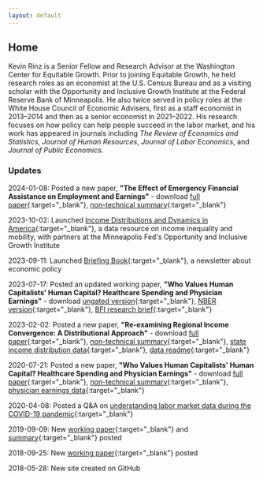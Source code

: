 ```yaml
---
layout: default
---
```


## Home

Kevin Rinz is a Senior Fellow and Research Advisor at the Washington Center for Equitable Growth. Prior to joining Equitable Growth, he held research roles as an economist at the U.S. Census Bureau and as a visiting scholar with the Opportunity and Inclusive Growth Institute at the Federal Reserve Bank of Minneapolis. He also twice served in policy roles at the White House Council of Economic Advisers, first as a staff economist in 2013–2014 and then as a senior economist in 2021–2022. His research focuses on how policy can help people succeed in the labor market, and his work has appeared in journals including *The Review of Economics and Statistics*, *Journal of Human Resources*, *Journal of Labor Economics*, and *Journal of Public Economics*.

### Updates

2024-01-08: Posted a new paper, **"The Effect of Emergency Financial Assistance on Employment and Earnings"** - download [full paper](efa.pdf){:target="_blank"}, [non-technical summary](efa_summary.pdf){:target="_blank"}

2023-10-02: Launched [Income Distributions and Dynamics in America](https://www.minneapolisfed.org/institute/income-distributions-and-dynamics-in-america){:target="_blank"}, a data resource on income inequality and mobility, with partners at the Minneapolis Fed's Opportunity and Inclusive Growth Institute

2023-09-11: Launched [Briefing Book](https://www.briefingbook.info){:target="_blank"}, a newsletter about economic policy

2023-07-17: Posted an updated working paper, **"Who Values Human Capitalists' Human Capital? Healthcare Spending and Physician Earnings"** - download [ungated version](physicians.pdf){:target="_blank"}, [NBER version](https://www.nber.org/papers/w31469.pdf){:target="_blank"}, [BFI research brief](https://bfi.uchicago.edu/wp-content/uploads/2023/07/Who-Values-Human-Capitalists-Human-Capital.pdf){:target="_blank"}

2023-02-02: Posted a new paper, **"Re-examining Regional Income Convergence: A Distributional Approach"** - download [full paper](convergence.pdf){:target="_blank"}, [non-technical summary](convergence_summary.pdf){:target="_blank"}, [state income distribution data](./data/state_income_data.zip){:target="_blank"}, [data readme](./data/state_income_data_readme.pdf){:target="_blank"}

2020-07-21: Posted a new paper, **"Who Values Human Capitalists' Human Capital? Healthcare Spending and Physician Earnings"** - download [full paper](physicians.pdf){:target="_blank"}, [non-technical summary](physicians_summary.pdf){:target="_blank"}, [physician earnings data](./data/physician_earnings_data.zip){:target="_blank"}

2020-04-08: Posted a Q&A on [understanding labor market data during the COVID-19 pandemic](covid19_labordata.pdf){:target="_blank"}

2019-09-09: New [working paper](recession.pdf){:target="_blank"} and [summary](recession_summary.pdf){:target="_blank"} posted

2018-09-25: New [working paper](concentration.pdf){:target="_blank"} posted

2018-05-28: New site created on GitHub
